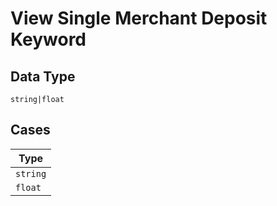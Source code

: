 
# View Single Merchant Deposit Keyword

## Data Type

`string|float`

## Cases

| Type |
|  --- |
| `string` |
| `float` |

